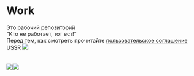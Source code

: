 # Work
Это рабочий репозиторий
<br>
"Кто не работает, тот ест!"
<br>
Перед тем, как смотреть прочитайте [пользовательское соглашение](https://github.com/ruzaharsu/work/blob/main/legal/README.md)
USSR
![](https://github.com/ruzaharsu/work/blob/main/7786.jpg)
<br><br><br>
[![](https://github.com/ruzaharsu/svoe/blob/main/Vk.png)](https://vk.com/new_su_2020)[![](https://github.com/ruzaharsu/svoe/blob/main/telegram.png)](https://t.me/ruzahardni)
